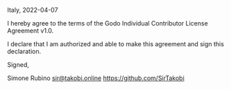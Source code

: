 Italy, 2022-04-07

I hereby agree to the terms of the Godo Individual Contributor License
Agreement v1.0.

I declare that I am authorized and able to make this agreement and sign this
declaration.

Signed,

Simone Rubino <sir@takobi.online> https://github.com/SirTakobi